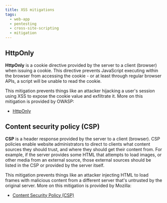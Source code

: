 ```yaml
---
title: XSS mitigations
tags:
  - web-app
  - pentesting
  - cross-site-scripting
  - mitigation
---
```


## HttpOnly

**HttpOnly** is a cookie directive provided by the server to a client (browser) when issuing a
cookie. This directive prevents JavaScript executing within the browser from accessing the cookie -
or at least through regular browser APIs, a script will be unable to read the cookie.

This mitigation prevents things like an attacker hijacking a user's session using XSS to expose the
cookie value and exfiltrate it. More on this mitigation is provided by OWASP:

- [HttpOnly](https://owasp.org/www-community/HttpOnly#)

## Content security policy (CSP)

**CSP** is a header response provided by the server to a client (browser). CSP policies enable
website administrators to direct to clients what content sources they should trust, and where they
should get their content from. For example, if the server provides some HTML that attempts to load
images, or other media from an external source, those external sources should be listed in the CSP
or provided by the server itself.

This mitigation prevents things like an attacker injecting HTML to load frames with malicious
content from a different server that's untrusted by the original server. More on this mitigation is
provided by Mozilla:

- [Content Security Policy (CSP)](https://developer.mozilla.org/en-US/docs/Web/HTTP/CSPhttps://developer.mozilla.org/en-US/docs/Web/HTTP/CSP)

